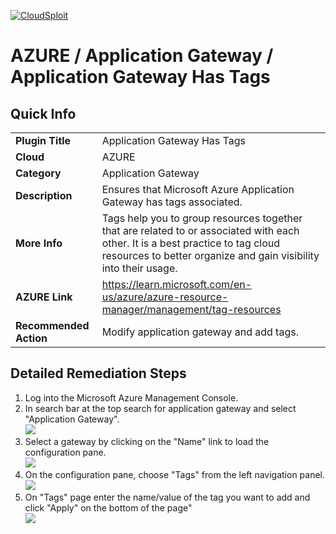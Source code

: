 
[![CloudSploit](https://cloudsploit.com/img/logo-new-big-text-100.png "CloudSploit")](https://cloudsploit.com)

# AZURE / Application Gateway / Application Gateway Has Tags

## Quick Info

| | |
|-|-|
| **Plugin Title** | Application Gateway Has Tags |
| **Cloud** | AZURE |
| **Category** | Application Gateway |
| **Description** | Ensures that Microsoft Azure Application Gateway has tags associated. |
| **More Info** | Tags help you to group resources together that are related to or associated with each other. It is a best practice to tag cloud resources to better organize and gain visibility into their usage. |
| **AZURE Link** | https://learn.microsoft.com/en-us/azure/azure-resource-manager/management/tag-resources |
| **Recommended Action** | Modify application gateway and add tags. |

## Detailed Remediation Steps
1. Log into the Microsoft Azure Management Console.
2. In search bar at the top search for application gateway and select "Application Gateway". </br> <img src="/resources/azure/applicationGateway/application-gatway-has-tags/step2.png"/>
3. Select a gateway by clicking on the "Name" link to load the configuration pane.</br> <img src="/resources/azure/applicationGateway/application-gatway-has-tags/step3.png"/>
4. On the configuration pane, choose "Tags" from the left navigation panel. </br>  <img src="/resources/azure/applicationGateway/application-gatway-has-tags/step4.png"/>
5. On "Tags" page enter the name/value of the tag you want to add and click "Apply" on the bottom of the page" </br> <img src="/resources/azure/applicationGateway/application-gatway-has-tags/step5.png"/>
